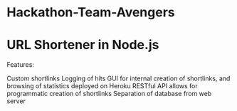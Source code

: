 # Hackathon-Team-Avengers
# URL Shortener in Node.js

Features:

Custom shortlinks
Logging of hits
GUI for internal creation of shortlinks, and browsing of statistics deployed on Heroku
RESTful API allows for programmatic creation of shortlinks
Separation of database from web server


